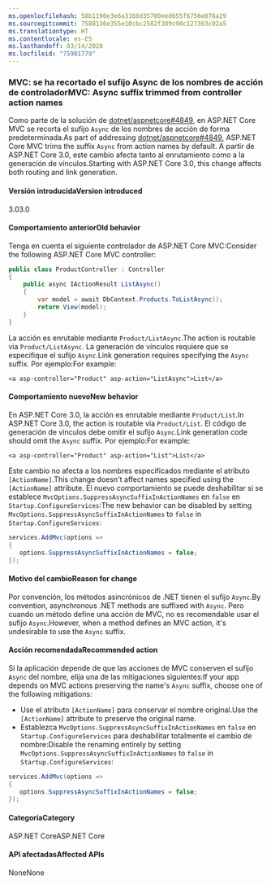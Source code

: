 ```yaml
---
ms.openlocfilehash: 58b1190e3e6a3168d35700eed655f6756e076a29
ms.sourcegitcommit: 7588136e355e10cbc2582f389c90c127363c02a5
ms.translationtype: HT
ms.contentlocale: es-ES
ms.lasthandoff: 03/14/2020
ms.locfileid: "75901779"
---
```

### <a name="mvc-async-suffix-trimmed-from-controller-action-names"></a><span data-ttu-id="6bfa0-101">MVC: se ha recortado el sufijo Async de los nombres de acción de controlador</span><span class="sxs-lookup"><span data-stu-id="6bfa0-101">MVC: Async suffix trimmed from controller action names</span></span>

<span data-ttu-id="6bfa0-102">Como parte de la solución de [dotnet/aspnetcore#4849](https://github.com/dotnet/aspnetcore/issues/4849), en ASP.NET Core MVC se recorta el sufijo `Async` de los nombres de acción de forma predeterminada.</span><span class="sxs-lookup"><span data-stu-id="6bfa0-102">As part of addressing [dotnet/aspnetcore#4849](https://github.com/dotnet/aspnetcore/issues/4849), ASP.NET Core MVC trims the suffix `Async` from action names by default.</span></span> <span data-ttu-id="6bfa0-103">A partir de ASP.NET Core 3.0, este cambio afecta tanto al enrutamiento como a la generación de vínculos.</span><span class="sxs-lookup"><span data-stu-id="6bfa0-103">Starting with ASP.NET Core 3.0, this change affects both routing and link generation.</span></span>

#### <a name="version-introduced"></a><span data-ttu-id="6bfa0-104">Versión introducida</span><span class="sxs-lookup"><span data-stu-id="6bfa0-104">Version introduced</span></span>

<span data-ttu-id="6bfa0-105">3.0</span><span class="sxs-lookup"><span data-stu-id="6bfa0-105">3.0</span></span>

#### <a name="old-behavior"></a><span data-ttu-id="6bfa0-106">Comportamiento anterior</span><span class="sxs-lookup"><span data-stu-id="6bfa0-106">Old behavior</span></span>

<span data-ttu-id="6bfa0-107">Tenga en cuenta el siguiente controlador de ASP.NET Core MVC:</span><span class="sxs-lookup"><span data-stu-id="6bfa0-107">Consider the following ASP.NET Core MVC controller:</span></span>

```csharp
public class ProductController : Controller
{
    public async IActionResult ListAsync()
    {
        var model = await DbContext.Products.ToListAsync();
        return View(model);
    }
}
```

<span data-ttu-id="6bfa0-108">La acción es enrutable mediante `Product/ListAsync`.</span><span class="sxs-lookup"><span data-stu-id="6bfa0-108">The action is routable via `Product/ListAsync`.</span></span> <span data-ttu-id="6bfa0-109">La generación de vínculos requiere que se especifique el sufijo `Async`.</span><span class="sxs-lookup"><span data-stu-id="6bfa0-109">Link generation requires specifying the `Async` suffix.</span></span> <span data-ttu-id="6bfa0-110">Por ejemplo:</span><span class="sxs-lookup"><span data-stu-id="6bfa0-110">For example:</span></span>

```cshtml
<a asp-controller="Product" asp-action="ListAsync">List</a>
```

#### <a name="new-behavior"></a><span data-ttu-id="6bfa0-111">Comportamiento nuevo</span><span class="sxs-lookup"><span data-stu-id="6bfa0-111">New behavior</span></span>

<span data-ttu-id="6bfa0-112">En ASP.NET Core 3.0, la acción es enrutable mediante `Product/List`.</span><span class="sxs-lookup"><span data-stu-id="6bfa0-112">In ASP.NET Core 3.0, the action is routable via `Product/List`.</span></span> <span data-ttu-id="6bfa0-113">El código de generación de vínculos debe omitir el sufijo `Async`.</span><span class="sxs-lookup"><span data-stu-id="6bfa0-113">Link generation code should omit the `Async` suffix.</span></span> <span data-ttu-id="6bfa0-114">Por ejemplo:</span><span class="sxs-lookup"><span data-stu-id="6bfa0-114">For example:</span></span>

```cshtml
<a asp-controller="Product" asp-action="List">List</a>
```

<span data-ttu-id="6bfa0-115">Este cambio no afecta a los nombres especificados mediante el atributo `[ActionName]`.</span><span class="sxs-lookup"><span data-stu-id="6bfa0-115">This change doesn't affect names specified using the `[ActionName]` attribute.</span></span> <span data-ttu-id="6bfa0-116">El nuevo comportamiento se puede deshabilitar si se establece `MvcOptions.SuppressAsyncSuffixInActionNames` en `false` en `Startup.ConfigureServices`:</span><span class="sxs-lookup"><span data-stu-id="6bfa0-116">The new behavior can be disabled by setting `MvcOptions.SuppressAsyncSuffixInActionNames` to `false` in `Startup.ConfigureServices`:</span></span>

```csharp
services.AddMvc(options =>
{
   options.SuppressAsyncSuffixInActionNames = false;
});
```

#### <a name="reason-for-change"></a><span data-ttu-id="6bfa0-117">Motivo del cambio</span><span class="sxs-lookup"><span data-stu-id="6bfa0-117">Reason for change</span></span>

<span data-ttu-id="6bfa0-118">Por convención, los métodos asincrónicos de .NET tienen el sufijo `Async`.</span><span class="sxs-lookup"><span data-stu-id="6bfa0-118">By convention, asynchronous .NET methods are suffixed with `Async`.</span></span> <span data-ttu-id="6bfa0-119">Pero cuando un método define una acción de MVC, no es recomendable usar el sufijo `Async`.</span><span class="sxs-lookup"><span data-stu-id="6bfa0-119">However, when a method defines an MVC action, it's undesirable to use the `Async` suffix.</span></span>

#### <a name="recommended-action"></a><span data-ttu-id="6bfa0-120">Acción recomendada</span><span class="sxs-lookup"><span data-stu-id="6bfa0-120">Recommended action</span></span>

<span data-ttu-id="6bfa0-121">Si la aplicación depende de que las acciones de MVC conserven el sufijo `Async` del nombre, elija una de las mitigaciones siguientes:</span><span class="sxs-lookup"><span data-stu-id="6bfa0-121">If your app depends on MVC actions preserving the name's `Async` suffix, choose one of the following mitigations:</span></span>

- <span data-ttu-id="6bfa0-122">Use el atributo `[ActionName]` para conservar el nombre original.</span><span class="sxs-lookup"><span data-stu-id="6bfa0-122">Use the `[ActionName]` attribute to preserve the original name.</span></span>
- <span data-ttu-id="6bfa0-123">Establezca `MvcOptions.SuppressAsyncSuffixInActionNames` en `false` en `Startup.ConfigureServices` para deshabilitar totalmente el cambio de nombre:</span><span class="sxs-lookup"><span data-stu-id="6bfa0-123">Disable the renaming entirely by setting `MvcOptions.SuppressAsyncSuffixInActionNames` to `false` in `Startup.ConfigureServices`:</span></span>

```csharp
services.AddMvc(options =>
{
   options.SuppressAsyncSuffixInActionNames = false;
});
```

#### <a name="category"></a><span data-ttu-id="6bfa0-124">Categoría</span><span class="sxs-lookup"><span data-stu-id="6bfa0-124">Category</span></span>

<span data-ttu-id="6bfa0-125">ASP.NET Core</span><span class="sxs-lookup"><span data-stu-id="6bfa0-125">ASP.NET Core</span></span>

#### <a name="affected-apis"></a><span data-ttu-id="6bfa0-126">API afectadas</span><span class="sxs-lookup"><span data-stu-id="6bfa0-126">Affected APIs</span></span>

<span data-ttu-id="6bfa0-127">None</span><span class="sxs-lookup"><span data-stu-id="6bfa0-127">None</span></span>

<!-- 

#### Affected APIs

Not detectable via API analysis

-->
